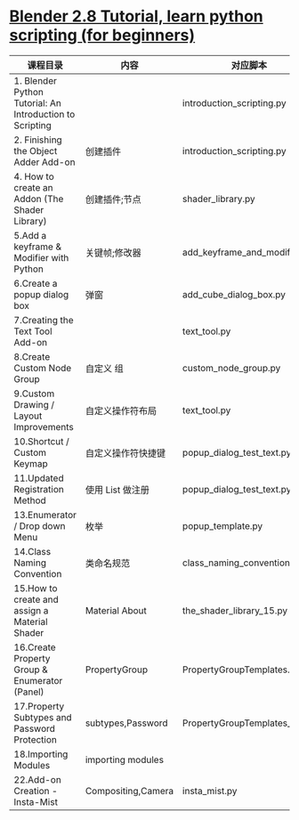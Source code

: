 # [Blender 2.8 Tutorial, learn python scripting (for beginners)](https://www.youtube.com/playlist?list=PLFtLHTf5bnym_wk4DcYIMq1DkjqB7kDb-)

| 课程目录                                                 | 内容               | 对应脚本                     |
| -------------------------------------------------------- | ------------------ | ---------------------------- |
| 1. Blender Python Tutorial: An Introduction to Scripting |                    | introduction_scripting.py    |
| 2. Finishing the Object Adder Add-on                     | 创建插件           | introduction_scripting.py    |
| 4. How to create an Addon (The Shader Library)           | 创建插件;节点      | shader_library.py            |
| 5.Add a keyframe & Modifier with Python                  | 关键帧;修改器      | add_keyframe_and_modifier.py |
| 6.Create a popup dialog box                              | 弹窗               | add_cube_dialog_box.py       |
| 7.Creating the Text Tool Add-on                          |                    | text_tool.py                 |
| 8.Create Custom Node Group                               | 自定义 组          | custom_node_group.py         |
| 9.Custom Drawing / Layout Improvements                   | 自定义操作符布局   | text_tool.py                 |
| 10.Shortcut / Custom Keymap                              | 自定义操作符快捷键 | popup_dialog_test_text.py    |
| 11.Updated Registration Method                           | 使用 List 做注册   | popup_dialog_test_text.py    |
| 13.Enumerator / Drop down Menu                           | 枚举               | popup_template.py            |
| 14.Class Naming Convention                               | 类命名规范         | class_naming_convention.md   |
| 15.How to create and assign a Material Shader            | Material About     | the_shader_library_15.py     |
| 16.Create Property Group & Enumerator (Panel)            | PropertyGroup      | PropertyGroupTemplates.py    |
| 17.Property Subtypes and Password Protection             | subtypes,Password  | PropertyGroupTemplates_17.py |
| 18.Importing Modules                                     | importing modules  |                              |
| 22.Add-on Creation - Insta-Mist                          | Compositing,Camera  | insta_mist.py               |